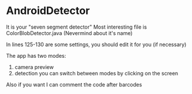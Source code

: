 # AndroidDetector

It is your "seven segment detector"
Most interesting file is ColorBlobDetector.java (Nevermind about it's name)

In lines 125-130 are some settings, you should edit it for you (if necessary)

The app has two modes:
  1) camera preview
  2) detection
you can switch between modes by clicking on the screen

Also if you want I can comment the code after barcodes
